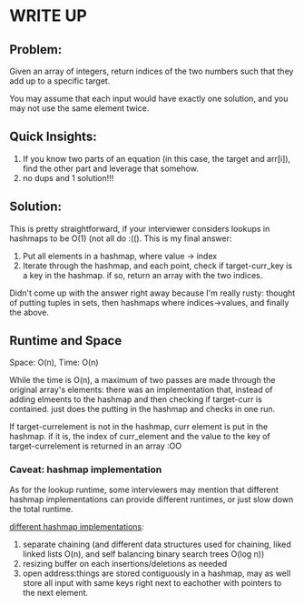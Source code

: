 #  WRITE UP

## Problem: 
Given an array of integers, return indices of the two numbers such that they add up to a specific target.

You may assume that each input would have exactly one solution, and you may not use the same element twice.

## Quick Insights:
1. If you know two parts of an equation (in this case, the target and arr[i]), find the other part and leverage that somehow.
2. no dups and 1 solution!!!

## Solution:

This is pretty straightforward, if your interviewer considers lookups in hashmaps to be O(1) (not all do :(().
This is my final answer:
1. Put all elements in a hashmap, where value -> index
2. Iterate through the hashmap, and each point, check if target-curr_key is a key in the hashmap. if so, return an array with the two indices.

Didn't come up with the answer right away because I'm really rusty: thought of putting tuples in sets, then hashmaps where indices->values, and finally the above.


## Runtime and Space
Space: O(n), Time: O(n)

While the time is O(n), a maximum of two passes are made through the original array's elements: there was an implementation that, instead of adding elmeents to the hashmap and then checking if target-curr is contained. just does the putting in the hashmap and checks in one run. 

If target-currelement is not in the hashmap, curr element is put in the hashmap. if it is, the index of curr_element and the value to the key of target-currelement is returned in an array :OO

### Caveat: hashmap implementation
As for the lookup runtime, some interviewers may mention that different hashmap implementations can provide different runtimes, or just slow down the total runtime. 

[different hashmap implementations](https://en.wikipedia.org/wiki/Hash_table#Collision_resolution): 
1. separate chaining (and different data structures used for chaining, liked linked lists O(n), and self balancing binary search trees O(log n))
2. resizing buffer on each insertions/deletions as needed
3. open address:things are stored contiguously in a hashmap, may as well store all input with same keys right next to eachother with pointers to the next element.